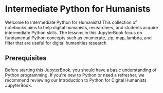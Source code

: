 # Intermediate Python for Humanists

Welcome to Intermediate Python for Humanists! This collection of notebooks aims to help digital humanists, researchers, and students acquire intermediate Python skills. The lessons in this JupyterBook focus on fundamental Python concepts such as enumerate, zip, map, lambda, and filter that are useful for digital humanities research.

## Prerequisites

Before starting this JupyterBook, you should have a basic understanding of Python programming. If you're new to Python or need a refresher, we recommend reviewing our Introduction to Python for Digital Humanists JupyterBook.